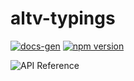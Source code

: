 # altv-typings
[![docs-gen](https://github.com/altmp/altv-typings/workflows/Generate%20docs/badge.svg)](https://github.com/altmp/altv-typings/actions?query=workflow%3A%22Generate+docs%22)
[![npm version](https://badge.fury.io/js/%40altv%2Ftypes.svg)](https://badge.fury.io/js/%40altv%2Ftypes)

![API Reference](https://altmp.github.io/altv-typings/)
